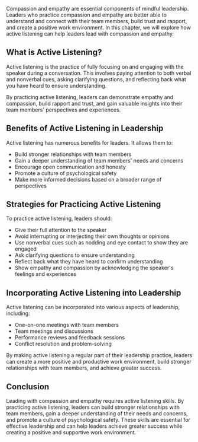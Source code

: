 
Compassion and empathy are essential components of mindful leadership. Leaders who practice compassion and empathy are better able to understand and connect with their team members, build trust and rapport, and create a positive work environment. In this chapter, we will explore how active listening can help leaders lead with compassion and empathy.

What is Active Listening?
-------------------------

Active listening is the practice of fully focusing on and engaging with the speaker during a conversation. This involves paying attention to both verbal and nonverbal cues, asking clarifying questions, and reflecting back what you have heard to ensure understanding.

By practicing active listening, leaders can demonstrate empathy and compassion, build rapport and trust, and gain valuable insights into their team members' perspectives and experiences.

Benefits of Active Listening in Leadership
------------------------------------------

Active listening has numerous benefits for leaders. It allows them to:

* Build stronger relationships with team members
* Gain a deeper understanding of team members' needs and concerns
* Encourage open communication and honesty
* Promote a culture of psychological safety
* Make more informed decisions based on a broader range of perspectives

Strategies for Practicing Active Listening
------------------------------------------

To practice active listening, leaders should:

* Give their full attention to the speaker
* Avoid interrupting or interjecting their own thoughts or opinions
* Use nonverbal cues such as nodding and eye contact to show they are engaged
* Ask clarifying questions to ensure understanding
* Reflect back what they have heard to confirm understanding
* Show empathy and compassion by acknowledging the speaker's feelings and experiences

Incorporating Active Listening into Leadership
----------------------------------------------

Active listening can be incorporated into various aspects of leadership, including:

* One-on-one meetings with team members
* Team meetings and discussions
* Performance reviews and feedback sessions
* Conflict resolution and problem-solving

By making active listening a regular part of their leadership practice, leaders can create a more positive and productive work environment, build stronger relationships with team members, and achieve greater success.

Conclusion
----------

Leading with compassion and empathy requires active listening skills. By practicing active listening, leaders can build stronger relationships with team members, gain a deeper understanding of their needs and concerns, and promote a culture of psychological safety. These skills are essential for effective leadership and can help leaders achieve greater success while creating a positive and supportive work environment.
